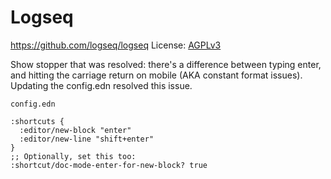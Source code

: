 # Logseq
https://github.com/logseq/logseq
License: [AGPLv3](https://www.gnu.org/licenses/agpl-3.0.html)

Show stopper that was resolved: there's a difference between typing enter, and hitting the carriage return on mobile (AKA constant format issues). Updating the config.edn resolved this issue.

`config.edn`
```
:shortcuts {
  :editor/new-block "enter"
  :editor/new-line "shift+enter"
}
;; Optionally, set this too:
:shortcut/doc-mode-enter-for-new-block? true
```
